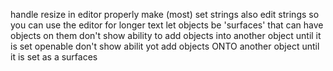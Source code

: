 handle resize in editor properly
make (most) set strings also edit strings so you can use the editor for longer text
let objects be 'surfaces' that can have objects on them
don't show ability to add objects into another object until it is set openable
don't show abilit yot add objects ONTO another object until it is set as a surfaces



